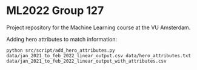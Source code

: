 # ML2022 Group 127
Project repository for the Machine Learning course at the VU Amsterdam.  


Adding hero attributes to match information:

    python src/script/add_hero_attributes.py data/jan_2021_to_feb_2022_linear_output.csv data/hero_attributes.txt data/jan_2021_to_feb_2022_linear_output_with_attributes.csv
